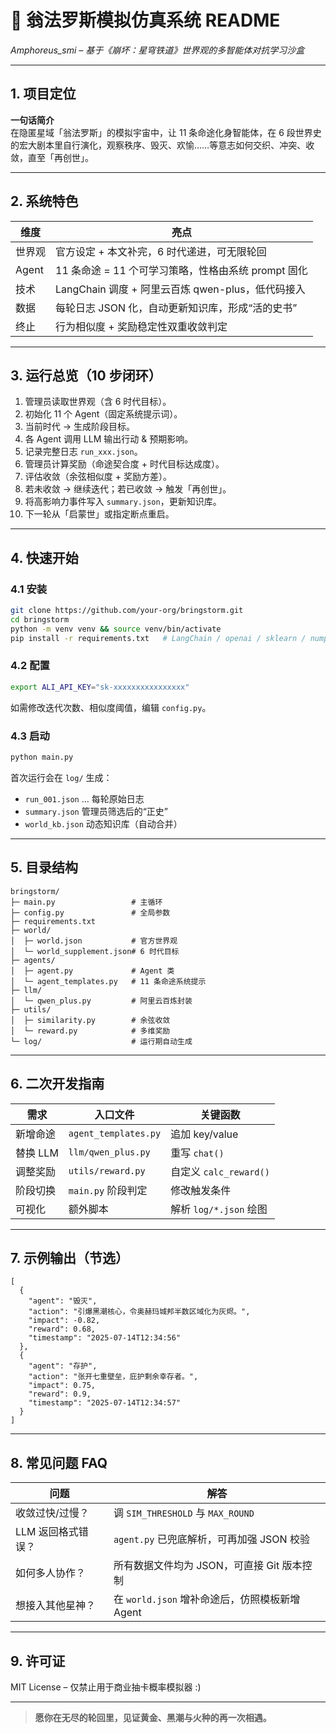 # 📜 翁法罗斯模拟仿真系统 README  
*Amphoreus_smi – 基于《崩坏：星穹铁道》世界观的多智能体对抗学习沙盒*

---

## 1. 项目定位
**一句话简介**  
在隐匿星域「翁法罗斯」的模拟宇宙中，让 11 条命途化身智能体，在 6 段世界史的宏大剧本里自行演化，观察秩序、毁灭、欢愉……等意志如何交织、冲突、收敛，直至「再创世」。

---

## 2. 系统特色
| 维度 | 亮点 |
|---|---|
| 世界观 | 官方设定 + 本文补完，6 时代递进，可无限轮回 |
| Agent | 11 条命途 = 11 个可学习策略，性格由系统 prompt 固化 |
| 技术 | LangChain 调度 + 阿里云百炼 qwen-plus，低代码接入 |
| 数据 | 每轮日志 JSON 化，自动更新知识库，形成“活的史书” |
| 终止 | 行为相似度 + 奖励稳定性双重收敛判定 |

---

## 3. 运行总览（10 步闭环）
1. 管理员读取世界观（含 6 时代目标）。  
2. 初始化 11 个 Agent（固定系统提示词）。  
3. 当前时代 → 生成阶段目标。  
4. 各 Agent 调用 LLM 输出行动 & 预期影响。  
5. 记录完整日志 `run_xxx.json`。  
6. 管理员计算奖励（命途契合度 + 时代目标达成度）。  
7. 评估收敛（余弦相似度 + 奖励方差）。  
8. 若未收敛 → 继续迭代；若已收敛 → 触发「再创世」。  
9. 将高影响力事件写入 `summary.json`，更新知识库。  
10. 下一轮从「启蒙世」或指定断点重启。

---

## 4. 快速开始
### 4.1 安装
```bash
git clone https://github.com/your-org/bringstorm.git
cd bringstorm
python -m venv venv && source venv/bin/activate
pip install -r requirements.txt   # LangChain / openai / sklearn / numpy
```

### 4.2 配置
```bash
export ALI_API_KEY="sk-xxxxxxxxxxxxxxxx"
```
如需修改迭代次数、相似度阈值，编辑 `config.py`。

### 4.3 启动
```bash
python main.py
```
首次运行会在 `log/` 生成：
- `run_001.json` … 每轮原始日志  
- `summary.json`      管理员筛选后的“正史”  
- `world_kb.json`     动态知识库（自动合并）

---

## 5. 目录结构
```
bringstorm/
├─ main.py                 # 主循环
├─ config.py               # 全局参数
├─ requirements.txt
├─ world/
│  ├─ world.json           # 官方世界观
│  └─ world_supplement.json# 6 时代目标
├─ agents/
│  ├─ agent.py             # Agent 类
│  └─ agent_templates.py   # 11 条命途系统提示
├─ llm/
│  └─ qwen_plus.py         # 阿里云百炼封装
├─ utils/
│  ├─ similarity.py        # 余弦收敛
│  └─ reward.py            # 多维奖励
└─ log/                    # 运行期自动生成
```

---

## 6. 二次开发指南
| 需求 | 入口文件 | 关键函数 |
|---|---|---|
| 新增命途 | `agent_templates.py` | 追加 key/value |
| 替换 LLM | `llm/qwen_plus.py` | 重写 `chat()` |
| 调整奖励 | `utils/reward.py` | 自定义 `calc_reward()` |
| 阶段切换 | `main.py` 阶段判定 | 修改触发条件 |
| 可视化 | 额外脚本 | 解析 `log/*.json` 绘图 |

---

## 7. 示例输出（节选）
```json5
[
  {
    "agent": "毁灭",
    "action": "引爆黑潮核心，令奥赫玛城邦半数区域化为灰烬。",
    "impact": -0.82,
    "reward": 0.68,
    "timestamp": "2025-07-14T12:34:56"
  },
  {
    "agent": "存护",
    "action": "张开七重壁垒，庇护剩余幸存者。",
    "impact": 0.75,
    "reward": 0.9,
    "timestamp": "2025-07-14T12:34:57"
  }
]
```

---

## 8. 常见问题 FAQ
| 问题 | 解答 |
|---|---|
| 收敛过快/过慢？ | 调 `SIM_THRESHOLD` 与 `MAX_ROUND` |
| LLM 返回格式错误？ | `agent.py` 已兜底解析，可再加强 JSON 校验 |
| 如何多人协作？ | 所有数据文件均为 JSON，可直接 Git 版本控制 |
| 想接入其他星神？ | 在 `world.json` 增补命途后，仿照模板新增 Agent |

---

## 9. 许可证
MIT License – 仅禁止用于商业抽卡概率模拟器 :)

---

> **愿你在无尽的轮回里，见证黄金、黑潮与火种的再一次相遇。**